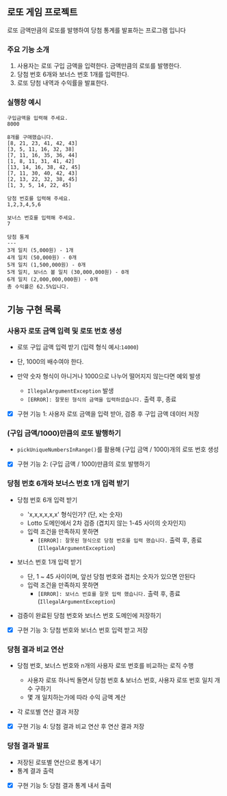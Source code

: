 ## 로또 게임 프로젝트

로또 금액만큼의 로또를 발행하여 당첨 통계를 발표하는 프로그램 입니다
 
### 주요 기능 소개

1. 사용자는 로또 구입 금액을 입력한다. 금액만큼의 로또를 발행한다.
2. 당첨 번호 6개와 보너스 번호 1개를 입력한다.
3. 로또 당첨 내역과 수익률을 발표한다.

### 실행창 예시

```
구입금액을 입력해 주세요.
8000

8개를 구매했습니다.
[8, 21, 23, 41, 42, 43] 
[3, 5, 11, 16, 32, 38] 
[7, 11, 16, 35, 36, 44] 
[1, 8, 11, 31, 41, 42] 
[13, 14, 16, 38, 42, 45] 
[7, 11, 30, 40, 42, 43] 
[2, 13, 22, 32, 38, 45] 
[1, 3, 5, 14, 22, 45]

당첨 번호를 입력해 주세요.
1,2,3,4,5,6

보너스 번호를 입력해 주세요.
7

당첨 통계
---
3개 일치 (5,000원) - 1개
4개 일치 (50,000원) - 0개
5개 일치 (1,500,000원) - 0개
5개 일치, 보너스 볼 일치 (30,000,000원) - 0개
6개 일치 (2,000,000,000원) - 0개
총 수익률은 62.5%입니다.
```

## 기능 구현 목록

### 사용자 로또 금액 입력 및 로또 번호 생성

- 로또 구입 금액 입력 받기 (입력 형식 예시:`14000`)
- 단, 1000의 배수여야 한다.
      
- 만약 숫자 형식이 아니거나 1000으로 나누어 떨어지지 않는다면 예외 발생
  - `IllegalArgumentException` 발생
  - `[ERROR]: 잘못된 형식의 금액을 입력하셨습니다.` 출력 후, 종료
  
- [X] 구현 기능 1: 사용자 로또 금액을 입력 받아, 검증 후 구입 금액 데이터 저장

### (구입 금액/1000)만큼의 로또 발행하기

- `pickUniqueNumbersInRange()`를 활용해 (구입 금액 / 1000)개의 로또 번호 생성 

- [X] 구현 기능 2: (구입 금액 / 1000)만큼의 로또 발행하기

### 당첨 번호 6개와 보너스 번호 1개 입력 받기

- 당첨 번호 6개 입력 받기
    - 'x,x,x,x,x,x' 형식인가? (단, x는 숫자)
    - Lotto 도메인에서 2차 검증 (겹치지 않는 1-45 사이의 숫자인지)
    - 입력 조건을 만족하지 못하면
        - `[ERROR]: 잘못된 형식으로 당첨 번호를 입력 했습니다.` 출력 후, 종료 (`IllegalArgumentException`)

- 보너스 번호 1개 입력 받기
    - 단, 1 ~ 45 사이이며, 앞선 당첨 번호와 겹치는 숫자가 있으면 안된다
    - 입력 조건을 만족하지 못하면
        - `[ERROR]: 보너스 번호를 잘못 입력 했습니다.` 출력 후, 종료 (`IllegalArgumentException`)

- 검증이 완료된 당첨 번호와 보너스 번호 도메인에 저장하기
    
- [X] 구현 기능 3: 당첨 번호와 보너스 번호 입력 받고 저장

### 당첨 결과 비교 연산

- 당첨 번호, 보너스 번호와 n개의 사용자 로또 번호를 비교하는 로직 수행
    - 사용자 로또 하나씩 돌면서 당첨 번호 & 보너스 번호, 사용자 로또 번호 일치 개수 구하기
    - 몇 개 일치하는가에 따라 수익 금액 계산
    
- 각 로또별 연산 결과 저장
    
- [X] 구현 기능 4: 당첨 결과 비교 연산 후 연산 결과 저장 
    
### 당첨 결과 발표

- 저장된 로또별 연산으로 통계 내기
- 통계 결과 출력

- [X] 구현 기능 5: 당첨 결과 통계 내서 출력